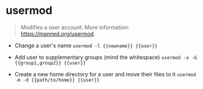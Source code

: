 # usermod
> Modifies a user account.
> More information: <https://manned.org/usermod>.

- Change a user's name
`usermod -l {{newname}} {{user}}`

- Add user to supplementary groups (mind the whitespace)
`usermod -a -G {{group1,group2}} {{user}}`

- Create a new home directory for a user and move their files to it
`usermod -m -d {{path/to/home}} {{user}}`
